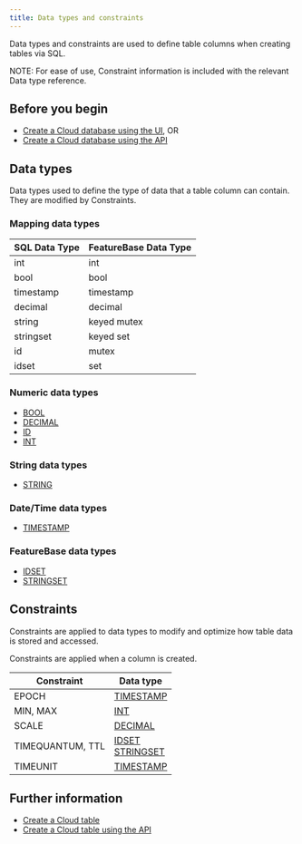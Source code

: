 ```yaml
---
title: Data types and constraints
---
```


Data types and constraints are used to define table columns when creating tables via SQL.

NOTE: For ease of use, Constraint information is included with the relevant Data type reference.

## Before you begin

* [Create a Cloud database using the UI](/cloud/cloud-databases/cloud-db-create), OR
* [Create a Cloud database using the API](https://api-docs-featurebase-cloud.redoc.ly/latest#operation/createDatabase)

## Data types

Data types used to define the type of data that a table column can contain. They are modified by Constraints.

### Mapping data types

| SQL Data Type | FeatureBase Data Type |
|---------------|---|
| int | int |
| bool | bool |
| timestamp | timestamp |
| decimal | decimal |
| string | keyed mutex |
| stringset | keyed set |
| id | mutex |
| idset | set |

### Numeric data types

* [BOOL](/sql-preview/data-types/data-type-bool)
* [DECIMAL](/sql-preview/data-types/data-type-decimal)
* [ID](/sql-preview/data-types/data-type-id)
* [INT](/sql-preview/data-types/data-type-int)

### String data types

* [STRING](/sql-preview/data-types/data-type-string)

### Date/Time data types

* [TIMESTAMP](/sql-preview/data-types/data-type-timestamp)

### FeatureBase data types

* [IDSET](/sql-preview/data-types/data-type-idset)
* [STRINGSET](/sql-preview/data-types/data-type-stringset)

## Constraints

Constraints are applied to data types to modify and optimize how table data is stored and accessed.

Constraints are applied when a column is created.

| Constraint | Data type |
|---|---|
| EPOCH | [TIMESTAMP](/sql-preview/data-types/data-type-timestamp)
| MIN, MAX | [INT](/sql-preview/data-types/data-type-int) |
| SCALE | [DECIMAL](/sql-preview/data-types/data-type-decimal) |
| TIMEQUANTUM, TTL | [IDSET](/sql-preview/data-types/data-type-idset)<br/> [STRINGSET](/sql-preview/data-types/data-type-stringset) |
| TIMEUNIT | [TIMESTAMP](/sql-preview/data-types/data-type-timestamp) |

<!--
removed from functionality but keeping in a comment if later available:
| Cachetype | [ID](/sql-preview/data-types/data-type-id)<br/> [STRING](/sql-preview/data-types/data-type-string)<br/> [IDSET](/sql-preview/data-types/data-type-idset)<br/> [STRINGSET](/sql-preview/data-types/data-type-stringset) |
-->

## Further information

* [Create a Cloud table](/cloud/cloud-tables/cloud-table-create)
* [Create a Cloud table using the API](https://api-docs-featurebase-cloud.redoc.ly/latest#operation/createTable)
